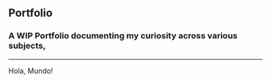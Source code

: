 ## Portfolio
### A WIP Portfolio documenting my curiosity across various subjects,
---
Hola, Mundo!

<!--
---
<p style="font-size:11px">Page template forked from <a href="https://github.com/evanca/quick-portfolio">evanca</a></p>
<!-- Remove above link if you don't want to attibute -->
